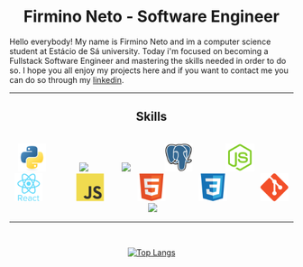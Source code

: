 <!--Introduction-->
<div align='center'>
<h1>Firmino Neto - Software Engineer</h1>
</div>
<p>
Hello everybody! My name is Firmino Neto and im a computer science student at Estácio de Sá university. Today i'm focused on becoming a Fullstack Software Engineer and mastering the skills needed in order to do so. I hope you all enjoy my projects here and if you want to contact me you can do so through my <a href="https://www.linkedin.com/in/firminoneto11/">linkedin</a>.
</p>
<hr>

<!--Skills-->
<div align='center'><h2>Skills</h2></div>
<br>
<div align='center'>

<img height="50" src="https://raw.githubusercontent.com/devicons/devicon/master/icons/python/python-original.svg">
    &nbsp;&nbsp;&nbsp;&nbsp;&nbsp;&nbsp;&nbsp;&nbsp;&nbsp;&nbsp;&nbsp;&nbsp;&nbsp;
    <img height="50" src="https://upload.wikimedia.org/wikipedia/de/0/0e/Django-logo.svg">
    &nbsp;&nbsp;&nbsp;&nbsp;&nbsp;&nbsp;&nbsp;&nbsp;&nbsp;&nbsp;&nbsp;&nbsp;&nbsp;
    <img height="50" src="https://miro.medium.com/max/2000/1*hRrsnPfpb5qbnCqc5uYrOA.png">
    &nbsp;&nbsp;&nbsp;&nbsp;&nbsp;&nbsp;&nbsp;&nbsp;&nbsp;&nbsp;&nbsp;&nbsp;&nbsp;
    <img height="50" src="https://raw.githubusercontent.com/devicons/devicon/master/icons/postgresql/postgresql-original.svg">
    &nbsp;&nbsp;&nbsp;&nbsp;&nbsp;&nbsp;&nbsp;&nbsp;&nbsp;&nbsp;&nbsp;&nbsp;&nbsp;
    <img height="50" src="https://raw.githubusercontent.com/devicons/devicon/master/icons/nodejs/nodejs-original.svg">
    &nbsp;&nbsp;&nbsp;&nbsp;&nbsp;&nbsp;&nbsp;&nbsp;&nbsp;&nbsp;&nbsp;&nbsp;&nbsp;
    <img height="50" src="https://raw.githubusercontent.com/devicons/devicon/master/icons/react/react-original-wordmark.svg">
    &nbsp;&nbsp;&nbsp;&nbsp;&nbsp;&nbsp;&nbsp;&nbsp;&nbsp;&nbsp;&nbsp;&nbsp;&nbsp;
    <img height="50" src="https://raw.githubusercontent.com/devicons/devicon/master/icons/javascript/javascript-original.svg">
    &nbsp;&nbsp;&nbsp;&nbsp;&nbsp;&nbsp;&nbsp;&nbsp;&nbsp;&nbsp;&nbsp;&nbsp;&nbsp;
    <img height="50" src="https://raw.githubusercontent.com/devicons/devicon/master/icons/html5/html5-original.svg">
    &nbsp;&nbsp;&nbsp;&nbsp;&nbsp;&nbsp;&nbsp;&nbsp;&nbsp;&nbsp;&nbsp;&nbsp;&nbsp;
    <img height="50" src="https://raw.githubusercontent.com/devicons/devicon/master/icons/css3/css3-original.svg">
    &nbsp;&nbsp;&nbsp;&nbsp;&nbsp;&nbsp;&nbsp;&nbsp;&nbsp;&nbsp;&nbsp;&nbsp;&nbsp;
    <img height="50" src="https://raw.githubusercontent.com/devicons/devicon/master/icons/git/git-original.svg">
    &nbsp;&nbsp;&nbsp;&nbsp;&nbsp;&nbsp;&nbsp;&nbsp;&nbsp;&nbsp;&nbsp;&nbsp;&nbsp;
<img height='50' src='https://www.vectorlogo.zone/logos/github/github-tile.svg'>&nbsp;&nbsp;&nbsp;&nbsp;&nbsp;&nbsp;&nbsp;&nbsp;&nbsp;&nbsp;&nbsp;&nbsp;&nbsp;

</div>
<hr/>
<br>
<!--Most Used languages-->
<div align='center'>

[![Top Langs](https://github-readme-stats.vercel.app/api/top-langs/?username=firminoneto11&show_icons=true&theme=radical)](https://github.com/anuraghazra/github-readme-stats)

</div>

<!--
<img height="50" src="https://www.vectorlogo.zone/logos/sqlite/sqlite-ar21.svg">
&nbsp;&nbsp;&nbsp;&nbsp;&nbsp;&nbsp;&nbsp;&nbsp;&nbsp;&nbsp;&nbsp;&nbsp;&nbsp;
<img height="50" src="https://raw.githubusercontent.com/devicons/devicon/master/icons/mysql/mysql-original.svg">
&nbsp;&nbsp;&nbsp;&nbsp;&nbsp;&nbsp;&nbsp;&nbsp;&nbsp;&nbsp;&nbsp;&nbsp;&nbsp;
-->
